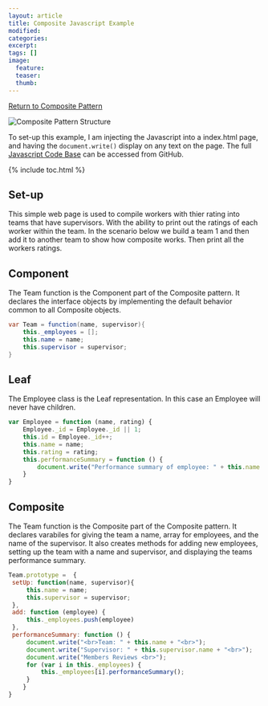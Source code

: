 ```yaml
---
layout: article
title: Composite Javascript Example
modified:
categories: 
excerpt: 
tags: []
image:
  feature: 
  teaser:
  thumb:
---
```


<a href="{{ site.url }}/structural/composite" class="btn"> <i class="fa fa-arrow-left" aria-hidden="true"></i> Return to Composite Pattern</a>

![Composite Pattern Structure](https://upload.wikimedia.org/wikipedia/commons/thumb/5/5a/Composite_UML_class_diagram_%28fixed%29.svg/640px-Composite_UML_class_diagram_%28fixed%29.svg.png)

To set-up this example, I am injecting the Javascript into a index.html page, and having the <code>document.write()</code> display on any text on the page. 
The full <a href="https://github.com/2joephillips/DPatterns-Examples/tree/master/structural/composite/javascript" target="_blank">
Javascript Code Base</a> can be accessed from GitHub.

{% include toc.html %}

## Set-up
This simple web page  is used to compile workers with thier rating into teams that have supervisors. With the ability to print out the ratings of each worker within the team. In the scenario below we build a team 1 and then add it to another team to show how composite works. Then print all the workers ratings.

## Component

The Team function is the Component part of the Composite pattern. It declares the interface objects by implementing the default behavior common to all Composite objects.


```csharp
var Team = function(name, supervisor){
    this._employees = [];
    this.name = name;
    this.supervisor = supervisor;
}
```


## Leaf

The Employee class is the Leaf representation. In this case an Employee will never have children.
```javascript
var Employee = function (name, rating) {
    Employee._id = Employee._id || 1;
    this.id = Employee._id++;
    this.name = name;
    this.rating = rating;
    this.performanceSummary = function () {
        document.write("Performance summary of employee: " + this.name + " is " + this.rating + " out of 5 <br>")
    }
}
```

## Composite

The Team function is the Composite part of the Composite pattern. It declares varabiles for giving the team a name, array for employees, and the name of the supervisor. It also creates methods for adding new employees, setting up the team with a name and supervisor, and displaying the teams performance summary. 

```javascript
Team.prototype =  {
 setUp: function(name, supervisor){
     this.name = name;
     this.supervisor = supervisor;
 },
 add: function (employee) {
     this._employees.push(employee)
 },
 performanceSummary: function () {
     document.write("<br>Team: " + this.name + "<br>");
     document.write("Supervisor: " + this.supervisor.name + "<br>");
     document.write("Members Reviews <br>");
     for (var i in this._employees) {
         this._employees[i].performanceSummary();
     }
    }
}
```